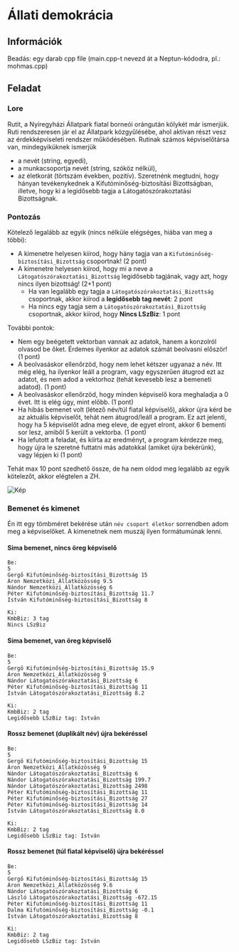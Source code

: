 # Állati demokrácia

## Információk 
Beadás: egy darab cpp file (main.cpp-t nevezd át a Neptun-kódodra, pl.: mohmas.cpp)

## Feladat

### Lore
Rutit, a Nyíregyházi Állatpark fiatal borneói orángután kölykét már ismerjük. Ruti rendszeresen jár el az Állatpark közgyűlésébe, ahol aktívan részt vesz az érdekképviseleti rendszer működésében. Rutinak számos képviselőtársa van, mindegyiküknek ismerjük
- a nevét (string, egyedi),
- a munkacsoportja nevét (string, szóköz nélkül),
- az életkorát (törtszám években, pozitív).
Szeretnénk megtudni, hogy hányan tevékenykednek a Kifutóminőség-biztosítási Bizottságban, illetve, hogy ki a legidősebb tagja a Látogatószórakoztatási Bizottságnak.

### Pontozás

Kötelező legalább az egyik (nincs nélküle elégséges, hiába van meg a többi):
- A kimenetre helyesen kiírod, hogy hány tagja van a `Kifutóminőség-biztosítási_Bizottság` csoportnak! (2 pont)
- A kimenetre helyesen kiírod, hogy mi a neve a `Látogatószórakoztatási_Bizottság` legidősebb tagjának, vagy azt, hogy nincs ilyen bizottság! (2+1 pont)
    - Ha van legalább egy tagja a `Látogatószórakoztatási_Bizottság` csoportnak, akkor kiírod a **legidősebb tag nevét**: 2 pont
    - Ha nincs egy tagja sem a `Látogatószórakoztatási_Bizottság` csoportnak, akkor kiírod, hogy **Nincs LSzBiz**: 1 pont

További pontok:
- Nem egy beégetett vektorban vannak az adatok, hanem a konzolról olvasod be őket. Érdemes ilyenkor az adatok számát beolvasni először! (1 pont)
- A beolvasáskor ellenőrzöd, hogy nem lehet kétszer ugyanaz a név. Itt még elég, ha ilyenkor leáll a program, vagy egyszerűen átugrod ezt az adatot, és nem adod a vektorhoz (tehát kevesebb lesz a bemeneti adatod). (1 pont)
- A beolvasáskor ellenőrzöd, hogy minden képviselő kora meghaladja a 0 évet. Itt is elég úgy, mint előbb. (1 pont)
- Ha hibás bemenet volt (létező név/túl fiatal képviselő), akkor újra kérd be az aktuális képviselőt, tehát nem átugrod/leáll a program. Ez azt jelenti, hogy ha 5 képviselőt adna meg eleve, de egyet elront, akkor 6 bementi sor lesz, amiből 5 került a vektorba. (1 pont)
- Ha lefutott a feladat, és kiírta az eredményt, a program kérdezze meg, hogy újra le szeretné futtatni más adatokkal (amiket újra bekérünk), vagy lépjen ki (1 pont)

Tehát max 10 pont szedhető össze, de ha nem oldod meg legalább az egyik kötelezőt, akkor elégtelen a ZH.


![Kép](specifikacio.png)


### Bemenet és kimenet
Én itt egy tömbméret bekérése után `név csoport életkor` sorrendben adom meg a képviselőket. A kimenetnek nem muszáj ilyen formátumúnak lenni.  

#### Sima bemenet, nincs öreg képviselő
````
Be:
5
Gergő Kifutóminőség-biztosítási_Bizottság 15
Áron Nemzetközi_Állatközösség 9.5
Nándor Nemzetközi_Állatközösség 6
Péter Kifutóminőség-biztosítási_Bizottság 11.7
István Kifutóminőség-biztosítási_Bizottság 8

Ki:
KmbBiz: 3 tag
Nincs LSzBiz
````
#### Sima bemenet, van öreg képviselő
````
Be:
5
Gergő Kifutóminőség-biztosítási_Bizottság 15.9
Áron Nemzetközi_Állatközösség 9
Nándor Látogatószórakoztatási_Bizottság 6
Péter Kifutóminőség-biztosítási_Bizottság 11
István Látogatószórakoztatási_Bizottság 8.2

Ki:
KmbBiz: 2 tag
Legidősebb LSzBiz tag: István
````
#### Rossz bemenet (duplikált név) újra bekéréssel
````
Be:
5
Gergő Kifutóminőség-biztosítási_Bizottság 15
Áron Nemzetközi_Állatközösség 9
Nándor Látogatószórakoztatási_Bizottság 6
Nándor Látogatószórakoztatási_Bizottság 199.7
Nándor Látogatószórakoztatási_Bizottság 2498
Péter Kifutóminőség-biztosítási_Bizottság 11
Péter Kifutóminőség-biztosítási_Bizottság 27
Péter Kifutóminőség-biztosítási_Bizottság 14
István Látogatószórakoztatási_Bizottság 8.0

Ki:
KmbBiz: 2 tag
Legidősebb LSzBiz tag: István
````
#### Rossz bemenet (túl fiatal képviselő) újra bekéréssel
````
Be:
5
Gergő Kifutóminőség-biztosítási_Bizottság 15
Áron Nemzetközi_Állatközösség 9.6
Nándor Látogatószórakoztatási_Bizottság 6
László Látogatószórakoztatási_Bizottság -672.15
Péter Kifutóminőség-biztosítási_Bizottság 11
Dalma Kifutóminőség-biztosítási_Bizottság -0.1
István Látogatószórakoztatási_Bizottság 8

Ki:
KmbBiz: 2 tag
Legidősebb LSzBiz tag: István
````